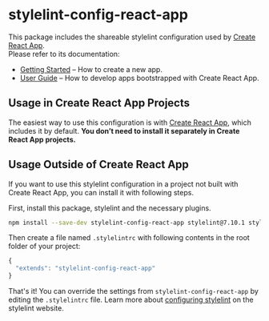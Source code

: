 # stylelint-config-react-app

This package includes the shareable stylelint configuration used by [Create React App](https://github.com/facebookincubator/create-react-app).<br>
Please refer to its documentation:

* [Getting Started](https://github.com/facebookincubator/create-react-app/blob/master/README.md#getting-started) – How to create a new app.
* [User Guide](https://github.com/facebookincubator/create-react-app/blob/master/packages/react-scripts/template/README.md) – How to develop apps bootstrapped with Create React App.

## Usage in Create React App Projects

The easiest way to use this configuration is with [Create React App](https://github.com/facebookincubator/create-react-app), which includes it by default. **You don’t need to install it separately in Create React App projects.**

## Usage Outside of Create React App

If you want to use this stylelint configuration in a project not built with Create React App, you can install it with following steps.

First, install this package, stylelint and the necessary plugins.

  ```sh
  npm install --save-dev stylelint-config-react-app stylelint@7.10.1 stylelint-csstree-validator@1.1.1
  ```

Then create a file named `.stylelintrc` with following contents in the root folder of your project:

  ```js
  {
    "extends": "stylelint-config-react-app"
  }
  ```

  That's it! You can override the settings from `stylelint-config-react-app` by editing the `.stylelintrc` file. Learn more about [configuring stylelint](https://stylelint.io/user-guide/configuration/) on the stylelint website.

